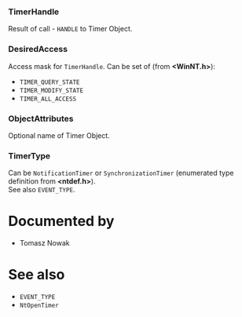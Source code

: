 ### TimerHandle

Result of call - `HANDLE` to Timer Object.

### DesiredAccess

Access mask for `TimerHandle`. Can be set of (from **\<WinNT.h\>**):

* `TIMER_QUERY_STATE`
* `TIMER_MODIFY_STATE`
* `TIMER_ALL_ACCESS`

### ObjectAttributes

Optional name of Timer Object.

### TimerType

Can be `NotificationTimer` or `SynchronizationTimer` (enumerated type definition from **\<ntdef.h\>**). \
See also `EVENT_TYPE`.

# Documented by

* Tomasz Nowak

# See also

* `EVENT_TYPE`
* `NtOpenTimer`
